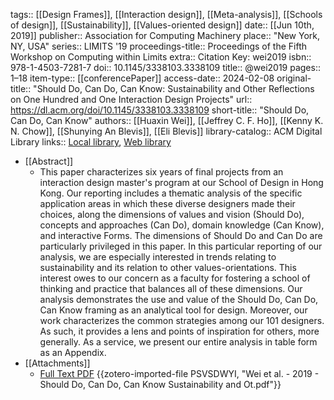 tags:: [[Design Frames]], [[Interaction design]], [[Meta-analysis]], [[Schools of design]], [[Sustainability]], [[Values-oriented design]]
date:: [[Jun 10th, 2019]]
publisher:: Association for Computing Machinery
place:: "New York, NY, USA"
series:: LIMITS '19
proceedings-title:: Proceedings of the Fifth Workshop on Computing within Limits
extra:: Citation Key: wei2019
isbn:: 978-1-4503-7281-7
doi:: 10.1145/3338103.3338109
title:: @wei2019
pages:: 1–18
item-type:: [[conferencePaper]]
access-date:: 2024-02-08
original-title:: "Should Do, Can Do, Can Know: Sustainability and Other Reflections on One Hundred and One Interaction Design Projects"
url:: https://dl.acm.org/doi/10.1145/3338103.3338109
short-title:: "Should Do, Can Do, Can Know"
authors:: [[Huaxin Wei]], [[Jeffrey C. F. Ho]], [[Kenny K. N. Chow]], [[Shunying An Blevis]], [[Eli Blevis]]
library-catalog:: ACM Digital Library
links:: [Local library](zotero://select/groups/2386895/items/54PKV5YC), [Web library](https://www.zotero.org/groups/2386895/items/54PKV5YC)

- [[Abstract]]
	- This paper characterizes six years of final projects from an interaction design master's program at our School of Design in Hong Kong. Our reporting includes a thematic analysis of the specific application areas in which these diverse designers made their choices, along the dimensions of values and vision (Should Do), concepts and approaches (Can Do), domain knowledge (Can Know), and interactive Forms. The dimensions of Should Do and Can Do are particularly privileged in this paper. In this particular reporting of our analysis, we are especially interested in trends relating to sustainability and its relation to other values-orientations. This interest owes to our concern as a faculty for fostering a school of thinking and practice that balances all of these dimensions. Our analysis demonstrates the use and value of the Should Do, Can Do, Can Know framing as an analytical tool for design. Moreover, our work characterizes the common strategies among our 101 designers. As such, it provides a lens and points of inspiration for others, more generally. As a service, we present our entire analysis in table form as an Appendix.
- [[Attachments]]
	- [Full Text PDF](https://dl.acm.org/doi/pdf/10.1145/3338103.3338109) {{zotero-imported-file PSVSDWYI, "Wei et al. - 2019 - Should Do, Can Do, Can Know Sustainability and Ot.pdf"}}